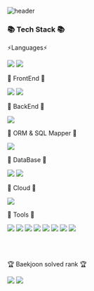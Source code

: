 ![header](https://capsule-render.vercel.app/api?type=waving&color=auto&height=300&section=header&text=Suyeon%20Github!&fontSize=90)


<h3>📚 Tech Stack 📚</h3>


<div class=center>⚡Languages⚡

<img src="https://img.shields.io/badge/javascript-F7DF1E?style=for-the-badge&logo=javascript&logoColor=white"> <img src="https://img.shields.io/badge/java-1E8CBE?style=for-the-badge&logo=java&logoColor=white">
</div>

📕 FrontEnd 📕

<img src="https://img.shields.io/badge/react-61DAFB?style=for-the-badge&logo=react&logoColor=white"> <img src="https://img.shields.io/badge/html-E34F26?style=for-the-badge&logo=html5&logoColor=white">

📙 BackEnd 📙

<img src="https://img.shields.io/badge/springboot-6DB33F?style=for-the-badge&logo=springboot&logoColor=white">
   

📘 ORM & SQL Mapper 📘

 <img src="https://img.shields.io/badge/mybatis-000000?style=for-the-badge&logo=java&logoColor=white">

📗 DataBase 📗

<img src="https://img.shields.io/badge/oracle-F80000?style=for-the-badge&logo=oracle&logoColor=white"> <img src="https://img.shields.io/badge/mysql-4479A1?style=for-the-badge&logo=mysql&logoColor=white">
 

📔 Cloud 📔

<img src="https://img.shields.io/badge/naver cloud platform-03C75A?style=for-the-badge&logo=naver&logoColor=white">

🔧 Tools 🔧

<img src="https://img.shields.io/badge/gradle-02303A?style=for-the-badge&logo=gradle&logoColor=white"> <img src="https://img.shields.io/badge/jenkins-D24939?style=for-the-badge&logo=jenkins&logoColor=white">
<img src="https://img.shields.io/badge/docker-2496ED?style=for-the-badge&logo=docker&logoColor=white"> 
<img src="https://img.shields.io/badge/eclipseide-2496ED?style=for-the-badge&logo=eclipseide&logoColor=white">
<img src="https://img.shields.io/badge/intellijidea-000000?style=for-the-badge&logo=intellijidea&logoColor=white">
<img src="https://img.shields.io/badge/eclipse-2C2255?style=for-the-badge&logo=eclipseide&logoColor=white"/>
<img src="https://img.shields.io/badge/vscode-007ACC?style=for-the-badge&logo=visualstudiocode&logoColor=white">
<img src="https://img.shields.io/badge/apachemaven-C71A36?style=for-the-badge&logo=apachemaven&logoColor=white">

<br>
<br>
<div>
	<p>🏆 Baekjoon solved rank 🏆</p>
	<a href="https://solved.ac/dusdus1000"><img src="http://mazassumnida.wtf/api/v2/generate_badge?boj=dusdus1000&theme=dark"/></a>
	<img src="http://mazandi.herokuapp.com/api?handle=dusdus1000&theme=warm"/>
</div>
